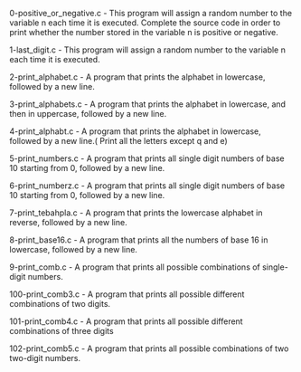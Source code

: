 
0-positive_or_negative.c - This program will assign a random number to the variable n each time it is executed. Complete the source code in order to print whether the number stored in the variable n is positive or negative.

1-last_digit.c - This program will assign a random number to the variable n each time it is executed.

2-print_alphabet.c - A program that prints the alphabet in lowercase, followed by a new line.

3-print_alphabets.c - A program that prints the alphabet in lowercase, and then in uppercase, followed by a new line.

4-print_alphabt.c - A program that prints the alphabet in lowercase, followed by a new line.( Print all the letters except q and e)

5-print_numbers.c - A program that prints all single digit numbers of base 10 starting from 0, followed by a new line.

6-print_numberz.c - A program that prints all single digit numbers of base 10 starting from 0, followed by a new line.

7-print_tebahpla.c - A program that prints the lowercase alphabet in reverse, followed by a new line.

8-print_base16.c - A program that prints all the numbers of base 16 in lowercase, followed by a new line.

9-print_comb.c - A program that prints all possible combinations of single-digit numbers.

100-print_comb3.c - A program that prints all possible different combinations of two digits.

101-print_comb4.c - A program that prints all possible different combinations of three digits

102-print_comb5.c - A program that prints all possible combinations of two two-digit numbers.

